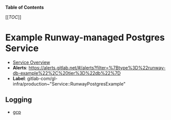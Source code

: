 <!-- MARKER: do not edit this section directly. Edit services/service-catalog.yml then run scripts/generate-docs -->

**Table of Contents**

[[_TOC_]]

# Example Runway-managed Postgres Service

* [Service Overview](https://dashboards.gitlab.net/d/runway-db-example-main/runway-db-example-overview)
* **Alerts**: <https://alerts.gitlab.net/#/alerts?filter=%7Btype%3D%22runway-db-example%22%2C%20tier%3D%22db%22%7D>
* **Label**: gitlab-com/gl-infra/production~"Service::RunwayPostgresExample"

## Logging

* [gcp](https://cloudlogging.app.goo.gl/yUkd8JGYdPJUcNyq9)

<!-- END_MARKER -->

<!-- ## Summary -->

<!-- ## Architecture -->

<!-- ## Performance -->

<!-- ## Scalability -->

<!-- ## Availability -->

<!-- ## Durability -->

<!-- ## Security/Compliance -->

<!-- ## Monitoring/Alerting -->

<!-- ## Links to further Documentation -->
